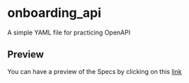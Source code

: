 # onboarding_api

A simple YAML file for practicing OpenAPI


## Preview
You can have a preview of the Specs by clicking on this [link](https://petstore.swagger.io/?url=https://raw.githubusercontent.com/kirisaki-vk/onboarding_api/main/openapi.yaml)

